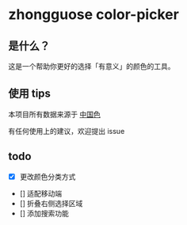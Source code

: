 # zhongguose color-picker

## 是什么？

这是一个帮助你更好的选择「有意义」的颜色的工具。

## 使用 tips

本项目所有数据来源于 [中国色](http://zhongguose.com/)

有任何使用上的建议，欢迎提出 issue
 
## todo 

- [x] 更改颜色分类方式
- [] 适配移动端
- [] 折叠右侧选择区域
- [] 添加搜索功能
